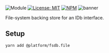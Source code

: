 ![Module](https://img.shields.io/badge/%40platform-fs.db-%23EA4E7E.svg)
[![License: MIT](https://img.shields.io/badge/license-MIT-blue.svg)](https://opensource.org/licenses/MIT)
[![NPM](https://img.shields.io/npm/v/@platform/fs.db.svg?colorB=blue&style=flat)](https://www.npmjs.com/package/@platform/fs.db)
![banner](https://platform.sfo2.digitaloceanspaces.com/repo-banners/fs.db.png)

File-system backing store for an IDb interface.

## Setup

    yarn add @platform/fsdb.file



<p>&nbsp;<p>
<p>&nbsp;<p>

